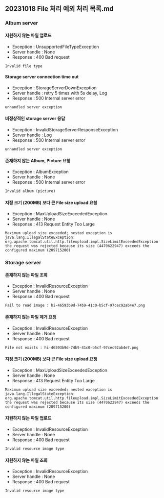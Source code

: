 ## 20231018 File 처리 예외 처리 목록.md

### Album server

#### 지원하지 않는 파일 업로드
- Exception : UnsupportedFileTypeException
- Server handle : None
- Response : 400 Bad request
```
Invalid file type
```

#### Storage server connection time out
- Exception : StorageServerDownException
- Server handle : retry 5 times with 5s delay, Log
- Response : 500 Internal server error
```
unhandled server exception
```

#### 비정상적인 storage server 응답
- Exception : InvalidStorageServerResponseException
- Server handle : Log
- Response : 500 Internal server error
```
unhandled server exception
```

#### 존재하지 않는 Album, Picture 요청
- Exception : AlbumException
- Server handle : None
- Response : 500 Internal server error
```
Invalid album (picture)
```

#### 지정 크기 (200MB) 보다 큰 File size upload 요청
- Exception : MaxUploadSizeExceededException
- Server handle : None
- Response : 413 Request Entity Too Large
```
Maximum upload size exceeded; nested exception is java.lang.IllegalStateException: org.apache.tomcat.util.http.fileupload.impl.SizeLimitExceededException: the request was rejected because its size (4470622947) exceeds the configured maximum (209715200)
```

### Storage server

#### 존재하지 않는 파일 조회
- Exception : InvalidResourceException
- Server handle : None
- Response : 400 Bad request
```
Fail to read image : hi-46593b9d-74b9-41c0-b5cf-97cec92ab4e7.png
```

#### 존재하지 않는 파일 제거 요청
- Exception : InvalidResourceException
- Server handle : None
- Response : 400 Bad request
```
File not exists : hi-46593b9d-74b9-41c0-b5cf-97cec92ab4e7.png
```

#### 지정 크기 (200MB) 보다 큰 File size upload 요청
- Exception : MaxUploadSizeExceededException
- Server handle : None
- Response : 413 Request Entity Too Large
```
Maximum upload size exceeded; nested exception is java.lang.IllegalStateException: org.apache.tomcat.util.http.fileupload.impl.SizeLimitExceededException: the request was rejected because its size (4470622947) exceeds the configured maximum (209715200)
```

#### 지원하지 않는 파일 업로드
- Exception : InvalidResourceException
- Server handle : None
- Response : 400 Bad request
```
Invalid resource image type
```

#### 지원하지 않는 파일 조회
- Exception : InvalidResourceException
- Server handle : None
- Response : 400 Bad request
```
Invalid resource image type
```
